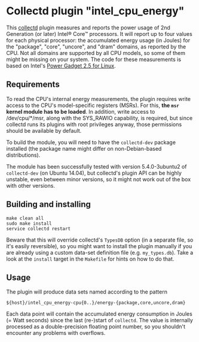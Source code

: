 Collectd plugin "intel_cpu_energy"
==================================

This [collectd][collectd] plugin measures and reports the power usage of 2nd
Generation (or later) Intel® Core™ processors.
It will report up to four values for each physical processor: the accumulated
energy usage (in Joules) for the "package", "core", "uncore", and "dram"
domains, as reported by the CPU. Not all domains are supported by all CPU
models, so some of them might be missing on your system.
The code for these measurements is based on Intel's [Power Gadget 2.5 for
Linux][powergadget].

Requirements
------------

To read the CPU's internal energy measurements, the plugin requires write
access to the CPU's model-specific registers (MSRs). For this, **the `msr`
kernel module has to be loaded**.
In addition, write access to /dev/cpu/\*/msr, along with the SYS_RAWIO
capability, is required, but since collectd runs its plugins with root
privileges anyway, those permissions should be available by default.

To build the module, you will need to have the `collectd-dev` package installed
(the package name might differ on non-Debian-based distributions).

The module has been successfully tested with version 5.4.0-3ubuntu2 of
`collectd-dev` (on Ubuntu 14.04), but collectd's plugin API can be highly
unstable, even between minor versions, so it might not work out of the box with
other versions.

Building and installing
-----------------------

    make clean all
    sudo make install
    service collectd restart

Beware that this will override collectd's `TypesDB` option (in a separate file,
so it's easily reversible), so you might want to install the plugin manually if
you are already using a custom data-set definition file (e.g. `my_types.db`).
Take a look at the `install` target in the `Makefile` for hints on how to do
that.

Usage
-----

The plugin will produce data sets named according to the pattern

    ${host}/intel_cpu_energy-cpu{0..}/energy-{package,core,uncore,dram}

Each data point will contain the accumulated energy consumption in Joules (=
Watt seconds) since the last (re-)start of `collectd`.
The value is internally processed as a double-precision floating point number,
so you shouldn't encounter any problems with overflows.


[collectd]: https://github.com/collectd/collectd/
[powergadget]: https://software.intel.com/en-us/articles/intel-power-gadget-20
